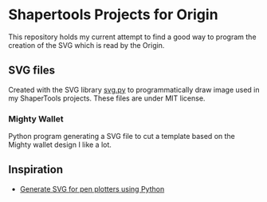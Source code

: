 # Shapertools Projects for Origin

This repository holds my current attempt to find a good way to program the creation of the SVG which is read by the Origin.

## SVG files

Created with the SVG library [svg.py](https://github.com/orsinium-labs/svg.py) to programmatically draw image used in my ShaperTools projects. These files are under MIT license.

### Mighty Wallet

Python program generating a SVG file to cut a template based on the Mighty wallet design I like a lot.

## Inspiration

- [Generate SVG for pen plotters using Python](https://github.com/tabreturn/cc-fest-plotter#inspiration)

